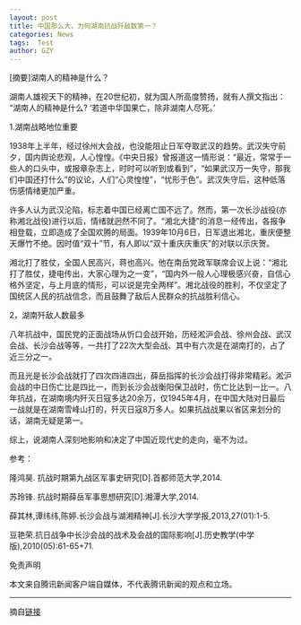 ```yaml
---
layout: post
title: 中国那么大，为何湖南抗战歼敌数第一？
categories: News
tags:  Test
author: GZY
---
```


[摘要]湖南人的精神是什么？

湖南人雄视天下的精神，在20世纪初，就为国人所高度赞扬，就有人撰文指出： “湖南人的精神是什么? ‘若道中华国果亡，除非湖南人尽死。’

1.湖南战略地位重要

1938年上半年，经过徐州大会战，也没能阻止日军夺取武汉的趋势。武汉失守前夕，国内舆论悲观，人心惶惶。《中央日报》曾报道这一情形说：“最近，常常于一些人的口头中，或报章杂志上，时时可以听到或看到”，“如果武汉万一失守，那我们中国还打什么”的议论，人们“心灵惶惶”，“忧形于色”。武汉失守后，这种低落伤感情绪更加严重。

许多人认为武汉沦陷，标志着中国已经离亡国不远了。然而，第一次长沙战役(亦称湘北战役)进行以后，情绪就迥然不同了。“湘北大捷”的消息一经传出，各报争相登载，立即造成了全国欢腾的局面。1939年10月6日，日军退出湘北，重庆便整天爆竹不绝。因时值“双十”节，有人即以“双十重庆庆重庆”的对联以示庆贺。

湘北打了胜仗，全国人民高兴，蒋也高兴。他在南岳党政军联席会议上说：“湘北打了胜仗，捷电传出，大家心理为之一变”，“国内外一般人心理极感兴奋，自信心格外坚定，与上月底的情形，可以说是完全两样”。湘北战役的胜利，不仅坚定了国统区人民的抗战信念，而且鼓舞了敌后人民群众的抗战胜利信心。

2，湖南歼敌人数最多

八年抗战中，国民党的正面战场从忻口会战开始，历经淞沪会战、徐州会战、武汉会战、长沙会战等等，一共打了22次大型会战、其中有六次是在湖南打的，占了近三分之一。

而且光是长沙会战就打了四次四进四出，薛岳指挥的长沙会战打得非常精彩。淞沪会战的中日伤亡比是四比一，而到长沙会战衡阳保卫战时，伤亡比达到一比一。八年抗战，在湖南境内歼灭日寇多达20余万，仅1945年4月，在中国大陆对日最后一战就是在湖南雪峰山打的，歼灭日寇8万多人。如果抗战战果以省区来划分的话，湖南无疑是第一。

综上，说湖南人深刻地影响和决定了中国近现代史的走向，毫不为过。

参考：

隆鸿昊. 抗战时期第九战区军事史研究[D].首都师范大学,2014.

苏玲锋. 抗战时期薛岳军事思想研究[D].湘潭大学,2014.

薛其林,谭纬纬,陈婷.长沙会战与湖湘精神[J].长沙大学学报,2013,27(01):1-5.

豆艳荣.抗日战争中长沙会战的战术及会战的国际影响[J].历史教学(中学版),2010(05):61-65+71.

免责声明

本文来自腾讯新闻客户端自媒体，不代表腾讯新闻的观点和立场。

*****

摘自[链接](https://view.news.qq.com/a/20180521/029558.htm)